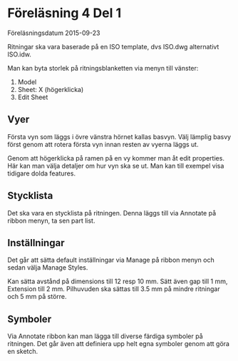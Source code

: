 # Föreläsning 4 Del 1 #
Föreläsningsdatum 2015-09-23  

Ritningar ska vara baserade på en ISO template, dvs ISO.dwg alternativt ISO.idw.  

Man kan byta storlek på ritningsblanketten via menyn till vänster:  
1. Model  
2. Sheet: X (högerklicka)  
3. Edit Sheet  

## Vyer ##
Första vyn som läggs i övre vänstra hörnet kallas basvyn. Välj lämplig basvy först genom att rotera första vyn innan resten av vyerna läggs ut.  

Genom att högerklicka på ramen på en vy kommer man åt edit properties. Här kan man välja detaljer om hur vyn ska se ut. Man kan till exempel visa tidigare dolda features.  

## Stycklista ##
Det ska vara en stycklista på ritningen. Denna läggs till via Annotate på ribbon menyn, ta sen part list.  

## Inställningar ##
Det går att sätta default inställningar via Manage på ribbon menyn och sedan välja Manage Styles.  

Kan sätta avstånd på dimensions till 12 resp 10 mm. Sätt även gap till 1 mm, Extension till 2 mm. Pilhuvuden ska sättas till 3.5 mm på mindre ritningar och 5 mm på större.  

## Symboler ##
Via Annotate ribbon kan man lägga till diverse färdiga symboler på ritningen. Det går även att definiera upp helt egna symboler genom att göra en sketch.  
